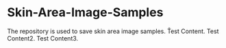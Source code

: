 # Skin-Area-Image-Samples
The repository is used to save skin area image samples.
Ťest Content.
Test Content2.
Test Content3.
